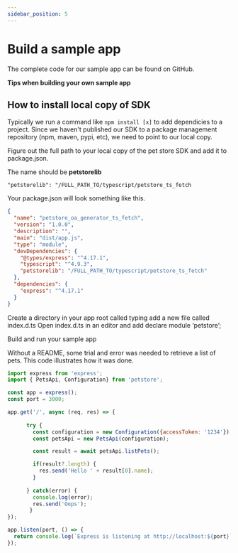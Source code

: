 ```yaml
---
sidebar_position: 5
---
```


# Build a sample app

The complete code for our sample app can be found on GitHub.

**Tips when building your own sample app**

## How to install local copy of SDK
Typically we run a command like `npm install [x]` to add dependicies to a project. Since we haven't published our SDK to a package management repository (npm, maven, pypi, etc), we need to point to our local copy. 

Figure out the full path to your local copy of the pet store SDK and add it to package.json.

The name should be **petstorelib**
```
"petstorelib": "/FULL_PATH_TO/typescript/petstore_ts_fetch
```

Your package.json will look something like this.

``` json
{
  "name": "petstore_oa_generator_ts_fetch",
  "version": "1.0.0",
  "description": "",
  "main": "dist/app.js",
  "type": "module",
  "devDependencies": {
    "@types/express": "^4.17.1",
    "typescript": "^4.9.3",
    "petstorelib": "/FULL_PATH_TO/typescript/petstore_ts_fetch"
  },
  "dependencies": {
    "express": "^4.17.1"
  }
}
```


Create a directory in your app root called typing add a new file called index.d.ts 
Open index.d.ts in an editor and add declare module ‘petstore’;




Build and run your sample app

Without a README, some trial and error was needed to retrieve a list of pets. This code  illustrates how it was done.

``` javascript
import express from 'express';
import { PetsApi, Configuration} from 'petstore';

const app = express();
const port = 3000;

app.get('/', async (req, res) => {
      
      try {
        const configuration = new Configuration({accessToken: '1234'});
        const petsApi = new PetsApi(configuration);

        const result = await petsApi.listPets();

        if(result?.length) {
          res.send('Hello ' + result[0].name);
        }
        
      } catch(error) {
        console.log(error);
        res.send('Oops');
       }
});

app.listen(port, () => {
  return console.log(`Express is listening at http://localhost:${port}`);
});
```
